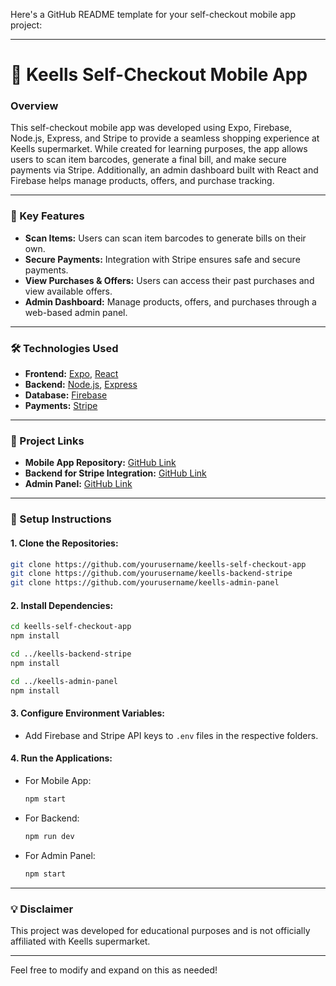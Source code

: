 Here's a GitHub README template for your self-checkout mobile app project:

---

# 🛒 Keells Self-Checkout Mobile App

### Overview
This self-checkout mobile app was developed using Expo, Firebase, Node.js, Express, and Stripe to provide a seamless shopping experience at Keells supermarket. While created for learning purposes, the app allows users to scan item barcodes, generate a final bill, and make secure payments via Stripe. Additionally, an admin dashboard built with React and Firebase helps manage products, offers, and purchase tracking.

---

### 📲 Key Features
- **Scan Items:** Users can scan item barcodes to generate bills on their own.
- **Secure Payments:** Integration with Stripe ensures safe and secure payments.
- **View Purchases & Offers:** Users can access their past purchases and view available offers.
- **Admin Dashboard:** Manage products, offers, and purchases through a web-based admin panel.

---

### 🛠️ Technologies Used
- **Frontend:** [Expo](https://expo.dev/), [React](https://reactjs.org/)
- **Backend:** [Node.js](https://nodejs.org/), [Express](https://expressjs.com/)
- **Database:** [Firebase](https://firebase.google.com/)
- **Payments:** [Stripe](https://stripe.com/)

---

### 🔗 Project Links
- **Mobile App Repository:** [GitHub Link](https://lnkd.in/dXakM8ce)
- **Backend for Stripe Integration:** [GitHub Link](https://lnkd.in/dyZudd9J)
- **Admin Panel:** [GitHub Link](https://lnkd.in/dSvicPMa)

---

### 🚀 Setup Instructions

#### 1. Clone the Repositories:
```bash
git clone https://github.com/yourusername/keells-self-checkout-app
git clone https://github.com/yourusername/keells-backend-stripe
git clone https://github.com/yourusername/keells-admin-panel
```

#### 2. Install Dependencies:
```bash
cd keells-self-checkout-app
npm install

cd ../keells-backend-stripe
npm install

cd ../keells-admin-panel
npm install
```

#### 3. Configure Environment Variables:
- Add Firebase and Stripe API keys to `.env` files in the respective folders.

#### 4. Run the Applications:
- For Mobile App:
  ```bash
  npm start
  ```
- For Backend:
  ```bash
  npm run dev
  ```
- For Admin Panel:
  ```bash
  npm start
  ```

---

### 💡 Disclaimer
This project was developed for educational purposes and is not officially affiliated with Keells supermarket.

---

Feel free to modify and expand on this as needed!
